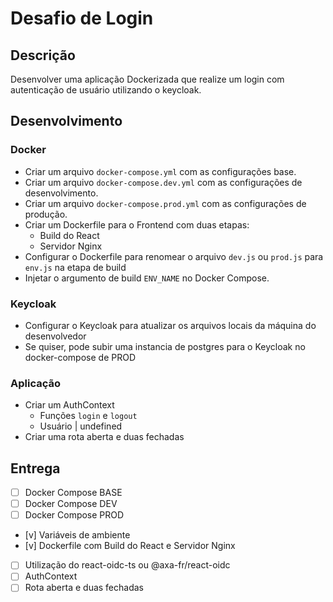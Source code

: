# Desafio de Login

## Descrição
Desenvolver uma aplicação Dockerizada que realize um login com autenticação de usuário utilizando o keycloak.

## Desenvolvimento
### Docker
- Criar um arquivo `docker-compose.yml` com as configurações base.
- Criar um arquivo `docker-compose.dev.yml` com as configurações de desenvolvimento.
- Criar um arquivo `docker-compose.prod.yml` com as configurações de produção.
- Criar um Dockerfile para o Frontend com duas etapas:
  - Build do React
  - Servidor Nginx
- Configurar o Dockerfile para renomear o arquivo `dev.js` ou `prod.js` para `env.js` na etapa de build
- Injetar o argumento de build `ENV_NAME` no Docker Compose.

### Keycloak
- Configurar o Keycloak para atualizar os arquivos locais da máquina do desenvolvedor
- Se quiser, pode subir uma instancia de postgres para o Keycloak no docker-compose de PROD

### Aplicação
- Criar um AuthContext
  - Funções `login` e `logout`
  - Usuário | undefined
- Criar uma rota aberta e duas fechadas

## Entrega
- [ ] Docker Compose BASE
- [ ] Docker Compose DEV
- [ ] Docker Compose PROD
- [v] Variáveis de ambiente
- [v] Dockerfile com Build do React e Servidor Nginx
- [ ] Utilização do react-oidc-ts ou @axa-fr/react-oidc
- [ ] AuthContext
- [ ] Rota aberta e duas fechadas